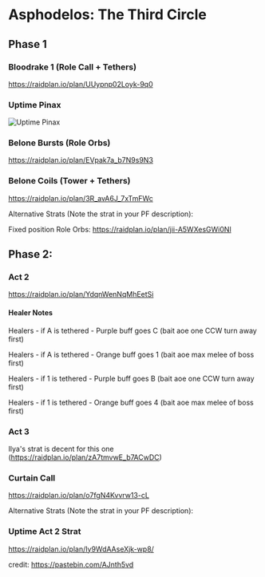 # Asphodelos: The Third Circle

## Phase 1
 
### Bloodrake 1 (Role Call + Tethers)
https://raidplan.io/plan/UUypnp02Loyk-9q0
### Uptime Pinax
![Uptime Pinax](https://i.imgur.com/5M1fNax.png)
### Belone Bursts (Role Orbs)
https://raidplan.io/plan/EVpak7a_b7N9s9N3
### Belone Coils (Tower + Tethers)
https://raidplan.io/plan/3R_avA6J_7xTmFWc
 
Alternative Strats (Note the strat in your PF description):
 
Fixed position Role Orbs: https://raidplan.io/plan/jii-A5WXesGWi0Nl
 
## Phase 2:
 
### Act 2
https://raidplan.io/plan/YdqnWenNqMhEetSi
#### Healer Notes
Healers - if A is tethered - Purple buff goes C (bait aoe one CCW turn away first)

Healers - if A is tethered - Orange buff goes 1 (bait aoe max melee of boss first)

Healers - if 1 is tethered - Purple buff goes B (bait aoe one CCW turn away first)

Healers - if 1 is tethered - Orange buff goes 4 (bait aoe max melee of boss first)
### Act 3
Ilya's strat is decent for this one (https://raidplan.io/plan/zA7tmvwE_b7ACwDC)
### Curtain Call
https://raidplan.io/plan/o7fgN4Kvvrw13-cL
 
Alternative Strats (Note the strat in your PF description):
 
### Uptime Act 2 Strat
https://raidplan.io/plan/Iy9WdAAseXjk-wp8/


credit: https://pastebin.com/AJnth5vd
